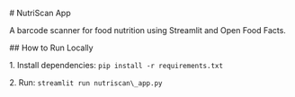 \# NutriScan App

A barcode scanner for food nutrition using Streamlit and Open Food Facts.



\## How to Run Locally

1\. Install dependencies: `pip install -r requirements.txt`

2\. Run: `streamlit run nutriscan\_app.py`

